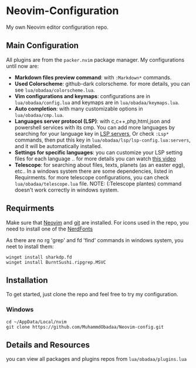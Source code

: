 # Neovim-Configuration

My own Neovim editor configuration repo.


## Main Configuration

All plugins are from the ```packer.nvim``` package manager. My configurations until now are:
* **Markdown files preview command**: with ```:Markdown*``` commands.
* **Used Colorscheme**: github-dark colorscheme. for more details, you can see ```lua/obadaa/colorscheme.lua```.
* **Vim configurations and keymaps**: configurations are in ```lua/obadaa/config.lua``` and keymaps are in ```lua/obadaa/keymaps.lua```.
* **Auto completion**: with many customizable options in ```lua/obadaa/cmp.lua```.
* **Languages server protocol (LSP)**: with c,c++,php,html,json and powershell services with its cmp.
You can add more languages by searching for your language key in [LSP servers](https://github.com/williamboman/mason-lspconfig.nvim?tab=readme-ov-file#available-lsp-servers),
Or check ```:Lsp*``` commands, then put this key in ```lua/obadaa/lsp/lsp-config.lua:servers```, and it will be automatically installed. 
* **Settings for specific languages**: you can customize your LSP setting files for each language .. for more details you can watch [this video](youtube.com/watch?v=6F3ONwrCxMg)
* **Telescope**: for searching about files, texts, planets (as an easter egg), etc.. In a windows system there are some  dependencies, listed in Requirments. for more telescope configurations,
you can check ```lua/obadaa/telescope.lua``` file. 
NOTE: (:Telescope plantes) command doesn't work correctly in windows system.

## Requirments

Make sure that [Neovim](https://neovim.io/) and [git](https://git-scm.com/) are installed. For icons used in the repo, you need to install one of the [NerdFonts](https://github.com/ryanoasis/nerd-fonts)

As there are no rg 'grep' and fd 'find' commands in windows system, you neet to install them:
```
winget install sharkdp.fd
winget install BurntSushi.ripgrep.MSVC
```

## Installation 

To get started, just clone the repo and feel free to try my configuration. 

### Windows

```
cd ~/AppData/Local/nvim
git clone https://github.com/MuhammdObadaa/Neovim-config.git
```

## Details and Resources

you can view all packages and plugins repos from ```lua/obadaa/plugins.lua```

